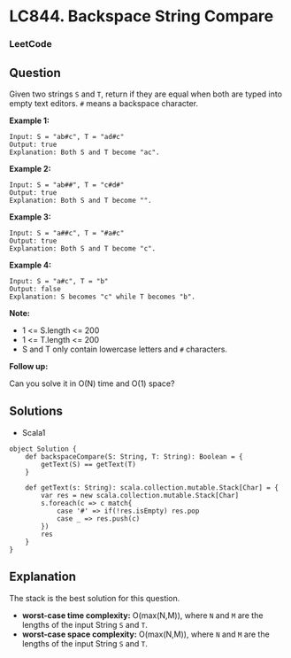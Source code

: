 # LC844. Backspace String Compare

### LeetCode

## Question

Given two strings `S` and `T`, return if they are equal when both are typed into empty text editors. `#` means a backspace character.

**Example 1:**
```
Input: S = "ab#c", T = "ad#c"
Output: true
Explanation: Both S and T become "ac".
```

**Example 2:**
```
Input: S = "ab##", T = "c#d#"
Output: true
Explanation: Both S and T become "".
```

**Example 3:**
```
Input: S = "a##c", T = "#a#c"
Output: true
Explanation: Both S and T become "c".
```

**Example 4:**
```
Input: S = "a#c", T = "b"
Output: false
Explanation: S becomes "c" while T becomes "b".
```

**Note:**

* 1 <= S.length <= 200
* 1 <= T.length <= 200
* S and T only contain lowercase letters and `#` characters.

**Follow up:**

Can you solve it in O(N) time and O(1) space?

## Solutions

* Scala1
```
object Solution {
    def backspaceCompare(S: String, T: String): Boolean = {
        getText(S) == getText(T)
    }
    
    def getText(s: String): scala.collection.mutable.Stack[Char] = {
        var res = new scala.collection.mutable.Stack[Char]
        s.foreach(c => c match{
            case '#' => if(!res.isEmpty) res.pop
            case _ => res.push(c)
        })
        res
    }
}
```

## Explanation

The stack is the best solution for this question.

* **worst-case time complexity:** O(max(N,M)), where `N` and `M` are the lengths of the input String `S` and `T`.
* **worst-case space complexity:** O(max(N,M)), where `N` and `M` are the lengths of the input String `S` and `T`.
